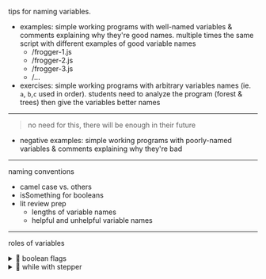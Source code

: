 tips for naming variables.

- examples: simple working programs with well-named variables & comments explaining why they're good names. multiple times the same script with different examples of good variable names
  - /frogger-1.js
  - /frogger-2.js
  - /frogger-3.js
  - /...
- exercises: simple working programs with arbitrary variables names (ie. `a`, `b`,`c` used in order). students need to analyze the program (forest & trees) then give the variables better names

---

> no need for this, there will be enough in their future

- negative examples: simple working programs with poorly-named variables & comments explaining why they're bad

---

naming conventions

- camel case vs. others
- isSomething for booleans
- lit review prep
  - lengths of variable names
  - helpful and unhelpful variable names

---

roles of variables

<details>
<summary>🐣 boolean flags</summary>

```js
console.log('-- boolean flags --');

let input = '';

let isEmpty = true;
while (isEmpty) {
  input = prompt('please enter something');
  console.log('input:', input);

  if (input === null) {
    alert('you are a canceler');
  } else if (input === '') {
    alert('come on, type something');
  } else {
    isEmpty = false;
  }
  console.log('isEmpty:', isEmpty);
}

alert('"' + input + '" is something');
```

</details>

<details>
<summary>🐥 while with stepper</summary>

```js
console.log('-- while with stepper --');

let input = '';

let isEmpty = true;
while (isEmpty) {
  input = prompt('please enter something');
  console.log('input:', input);

  if (input === null) {
    alert('you are a canceler');
  } else if (input === '') {
    alert('come on, type something');
  } else {
    isEmpty = false;
  }
  console.log('isEmpty:', isEmpty);
}

alert('here are the character in: "' + input + '":');

// index is a "stepper" variable
//  it steps from 0 to a maximum value
let index = 0;
while (index < input.length) {
  console.log('index:', index);

  let character = input[index];
  console.log('character:', character);

  alert(character);

  input = input + 1;
}
```

</details>
